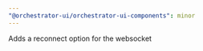 ```yaml
---
"@orchestrator-ui/orchestrator-ui-components": minor
---
```


Adds a reconnect option for the websocket

